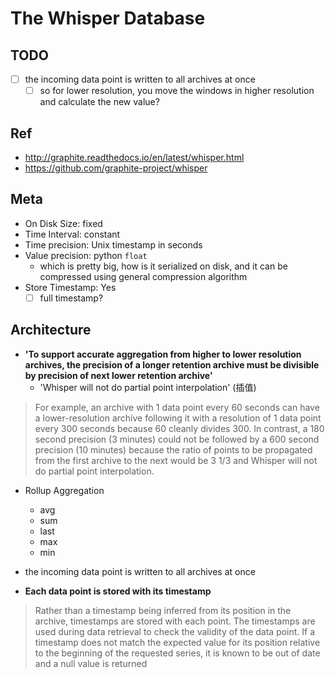# The Whisper Database

## TODO

- [ ] the incoming data point is written to all archives at once
  - [ ] so for lower resolution, you move the windows in higher resolution and calculate the new value?

## Ref

- http://graphite.readthedocs.io/en/latest/whisper.html
- https://github.com/graphite-project/whisper

## Meta

- On Disk Size: fixed
- Time Interval: constant
- Time precision: Unix timestamp in seconds
- Value precision: python `float`
  - which is pretty big, how is it serialized on disk, and it can be compressed using general compression algorithm
- Store Timestamp: Yes
  - [ ] full timestamp?

## Architecture

- **'To support accurate aggregation from higher to lower resolution archives, the precision of a longer retention archive must be divisible by precision of next lower retention archive'**
  - 'Whisper will not do partial point interpolation' (插值)

> For example, an archive with 1 data point every 60 seconds can have a lower-resolution archive following it with a resolution of 1 data point every 300 seconds because 60 cleanly divides 300. In contrast, a 180 second precision (3 minutes) could not be followed by a 600 second precision (10 minutes) because the ratio of points to be propagated from the first archive to the next would be 3 1/3 and Whisper will not do partial point interpolation.

- Rollup Aggregation
  - avg
  - sum
  - last
  - max
  - min

- the incoming data point is written to all archives at once
- **Each data point is stored with its timestamp**

> Rather than a timestamp being inferred from its position in the archive, timestamps are stored with each point. The timestamps are used during data retrieval to check the validity of the data point. If a timestamp does not match the expected value for its position relative to the beginning of the requested series, it is known to be out of date and a null value is returned
